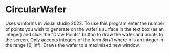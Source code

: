 # CircularWafer
Uses winforms in visual studio 2022.  To use this program enter the number of points you wish to generate on the wafer's surface in the text box (as an integer) and click the "Draw Points" button to draw the wafer and points to the screen.  Only accepts integers of the form 8n+1 where n is an integer in the range [0, inf).  Draws the wafer to a maximized new window.
